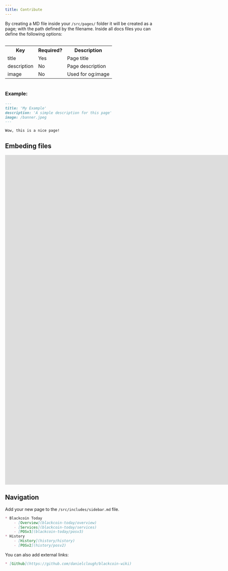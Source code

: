 ```yaml
---
title: Contribute
---
```


By creating a MD file inside your `/src/pages/` folder it will be created as a page; with the path defined by the filename.
Inside all docs files you can define the following options:

<div style="overflow-x:auto;">
  <table>
    <tr>
      <th>Key</th>
      <th>Required?</th>
      <th>Description</th>
    </tr>
    <tr>
      <td>title</td>
      <td>Yes</td>
      <td>Page title</td>
    </tr>
    <tr>
      <td>description</td>
      <td>No</td>
      <td>Page description</td>
    </tr>
    <tr>
      <td>image</td>
      <td>No</td>
      <td>Used for og:image</td>
    </tr>
  </table>
</div>

### Example:

```md
---
title: 'My Example'
description: 'A simple description for this page'
image: /banner.jpeg
---

Wow, this is a nice page!
```

## Embeding files

<iframe width="1920" height="1080" src="https://www.youtube.com/embed/Zl6DizyZgFY" title="YouTube video player" frameborder="0" allow="accelerometer; autoplay; clipboard-write; encrypted-media; gyroscope; picture-in-picture" allowfullscreen></iframe>

## Navigation

Add your new page to the `/src/includes/sidebar.md` file.

```md title=sidebar.md
* Blackcoin Today
    - [Overview](blackcoin-today/overview)
    - [Services](blackcoin-today/services)
    - [POSv3](blackcoin-today/posv3)
* History
    - [History](history/history)
    - [POSv2](history/posv2)
```

You can also add external links:

```md
* [Github](https://github.com/danielclough/blackcoin-wiki)
```
